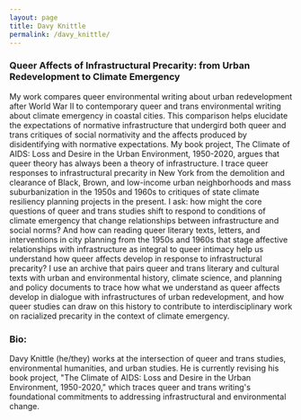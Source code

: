 ```yaml
---
layout: page
title: Davy Knittle
permalink: /davy_knittle/
---
```


<h3>Queer Affects of Infrastructural Precarity: from Urban Redevelopment to Climate Emergency</h3>

<p>My work compares queer environmental writing about urban redevelopment after World War II to contemporary queer and trans environmental writing about climate emergency in coastal cities. This comparison helps elucidate the expectations of normative infrastructure that undergird both queer and trans critiques of social normativity and the affects produced by disidentifying with normative expectations. My book project, The Climate of AIDS: Loss and Desire in the Urban Environment, 1950-2020, argues that queer theory has always been a theory of infrastructure. I trace queer responses to infrastructural precarity in New York from the demolition and clearance of Black, Brown, and low-income urban neighborhoods and mass suburbanization in the 1950s and 1960s to critiques of state climate resiliency planning projects in the present. I ask: how might the core questions of queer and trans studies shift to respond to conditions of climate emergency that change relationships between infrastructure and social norms? And how can reading queer literary texts, letters, and interventions in city planning from the 1950s and 1960s that stage affective relationships with infrastructure as integral to queer intimacy help us understand how queer affects develop in response to infrastructural precarity? I use an archive that pairs queer and trans literary and cultural texts with urban and environmental history, climate science, and planning and policy documents to trace how what we understand as queer affects develop in dialogue with infrastructures of urban redevelopment, and how queer studies can draw on this history to contribute to interdisciplinary work on racialized precarity in the context of climate emergency.</p>

<h3>Bio:</h3>
<p>Davy Knittle (he/they) works at the intersection of queer and trans studies, environmental humanities, and urban studies. He is currently revising his book project, "The Climate of AIDS: Loss and Desire in the Urban Environment, 1950-2020," which traces queer and trans writing's foundational commitments to addressing infrastructural and environmental change.</p>